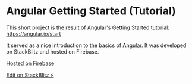 # Angular Getting Started (Tutorial)

This short project is the result of Angular's Getting Started tutorial: https://angular.io/start

It served as a nice introduction to the basics of Angular. It was developed on StackBlitz and hosted on Firebase.

[Hosted on Firebase](https://agettingstarted.web.app/)

[Edit on StackBlitz ⚡️](https://stackblitz.com/edit/angular-gettingstarted-unafaj)
